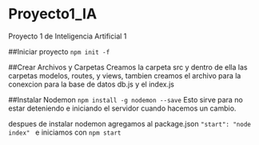 # Proyecto1_IA
 Proyecto 1 de Inteligencia Artificial 1

##Iniciar proyecto
`npm init -f`

##Crear Archivos y Carpetas
Creamos la carpeta src y dentro de ella las carpetas
modelos, routes, y views, tambien creamos el archivo para la conexcion para la base de datos db.js y el index.js

##Instalar Nodemon
`npm install -g nodemon --save`
Esto sirve para no estar deteniendo e iniciando el servidor cuando hacemos un cambio. 

despues de instalar nodemon agregamos al package.json
`"start": "node index" `
e iniciamos con 
`npm start`
